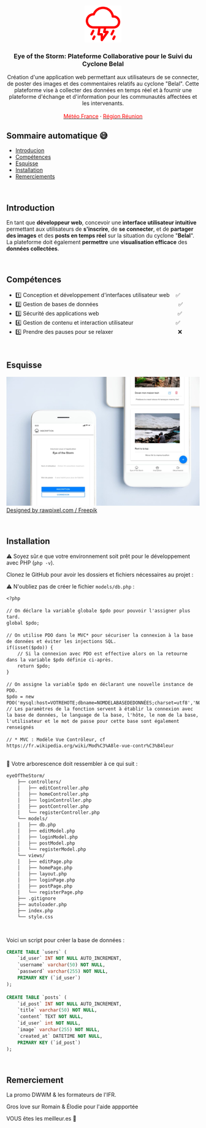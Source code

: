 <p align="center">
  <a href="https://github.com/jerem-point-re/eyeOfTheStormMVC/">
    <img src="logo.svg" alt="Logo" width=96 height=96>
  </a>

  <h3 align="center">
	  Eye of the Storm: Plateforme Collaborative pour le Suivi du Cyclone Belal
  </h3>

  <p align="center">
	  Création d'une application web permettant aux utilisateurs de se connecter, de poster des images et des commentaires relatifs au cyclone "Belal". Cette plateforme vise à collecter des données en temps réel et à fournir une plateforme d'échange et d'information pour les communautés affectées et les intervenants.
    <br><br>
    <a href="https://meteofrance.re/fr/cyclone"><font color="red">Météo France</font></a>
    ·
    <a href="https://regionreunion.com/"><font color="red">Région Réunion</font></a>
  </p>
</p>


## Sommaire automatique 😅

- [Introducion](#introduction)
- [Compétences](#compétences)
- [Esquisse](#esquisse)
- [Installation](#installation)
- [Remerciements](#remerciements)

<br>

## Introduction

En tant que **développeur web**, concevoir une **interface utilisateur intuitive** permettant aux utilisateurs de **s'inscrire**, de **se connecter**, et de **partager des images** et des **posts en temps réel** sur la situation du cyclone "**Belal**". La plateforme doit également **permettre** une **visualisation efficace** des **données collectées**.

<br>

## Compétences

- 1️⃣ Conception et développement d'interfaces utilisateur web &nbsp;&nbsp;&nbsp;✅
- 2️⃣ Gestion de bases de données &nbsp;&nbsp;&nbsp;&nbsp;&nbsp;&nbsp;&nbsp;&nbsp;&nbsp;&nbsp;&nbsp;&nbsp;&nbsp;&nbsp;&nbsp;&nbsp;&nbsp;&nbsp;&nbsp;&nbsp;&nbsp;&nbsp;&nbsp;&nbsp;&nbsp;&nbsp;&nbsp;&nbsp;&nbsp;&nbsp;&nbsp;&nbsp;&nbsp;&nbsp;&nbsp;&nbsp;&nbsp;&nbsp;&nbsp;&nbsp;&nbsp;&nbsp;&nbsp;&nbsp;&nbsp;&nbsp;&nbsp;&nbsp;&nbsp;&nbsp;&nbsp; ✅
- 3️⃣ Sécurité des applications web &nbsp;&nbsp;&nbsp;&nbsp;&nbsp;&nbsp;&nbsp;&nbsp;&nbsp;&nbsp;&nbsp;&nbsp;&nbsp;&nbsp;&nbsp;&nbsp;&nbsp;&nbsp;&nbsp;&nbsp;&nbsp;&nbsp;&nbsp;&nbsp;&nbsp;&nbsp;&nbsp;&nbsp;&nbsp;&nbsp;&nbsp;&nbsp;&nbsp;&nbsp;&nbsp;&nbsp;&nbsp;&nbsp;&nbsp;&nbsp;&nbsp;&nbsp;&nbsp;&nbsp;&nbsp;&nbsp;&nbsp;&nbsp;&nbsp;&nbsp;&nbsp;✅
- 4️⃣ Gestion de contenu et interaction utilisateur &nbsp;&nbsp;&nbsp;&nbsp;&nbsp;&nbsp;&nbsp;&nbsp;&nbsp;&nbsp;&nbsp;&nbsp;&nbsp;&nbsp;&nbsp;&nbsp;&nbsp;&nbsp;&nbsp;&nbsp;&nbsp;&nbsp;&nbsp;&nbsp;&nbsp;&nbsp;&nbsp;✅
- 5️⃣ Prendre des pauses pour se relaxer &nbsp;&nbsp;&nbsp;&nbsp;&nbsp;&nbsp;&nbsp;&nbsp;&nbsp;&nbsp;&nbsp;&nbsp;&nbsp;&nbsp;&nbsp;&nbsp;&nbsp;&nbsp;&nbsp;&nbsp;&nbsp;&nbsp;&nbsp;&nbsp;&nbsp;&nbsp;&nbsp;&nbsp;&nbsp;&nbsp;&nbsp;&nbsp;&nbsp;&nbsp;&nbsp;&nbsp;&nbsp;&nbsp;&nbsp;&nbsp;&nbsp;&nbsp;❌

<br>

## Esquisse

![MockUp](mockup.jpg)
<a href="http://www.freepik.com">Designed by rawpixel.com / Freepik</a>


<br>

## Installation

⚠️ Soyez sûr.e que votre environnement soit prêt pour le développement avec PHP (``php -v``).

<p>Clonez le GitHub pour avoir les dossiers et fichiers nécessaires au projet :</p>

⚠️ N'oubliez pas de créer le fichier ``models/db.php`` :

```text
<?php

// On déclare la variable globale $pdo pour pouvoir l'assigner plus tard.
global $pdo;

// On utilise PDO dans le MVC* pour sécuriser la connexion à la base de données et éviter les injections SQL.
if(isset($pdo)) {
    // Si la connexion avec PDO est effective alors on la retourne dans la variable $pdo définie ci-après.
    return $pdo;
}

// On assigne la variable $pdo en déclarant une nouvelle instance de PDO.
$pdo = new PDO('mysql:host=VOTREHOTE;dbname=NOMDELABASEDEDONNÉES;charset=utf8','NOMD'UTILISATEUR','MOTDEPASSE');
// Les paramètres de la fonction servent à établir la connexion avec la base de données, le language de la base, l'hôte, le nom de la base, l'utilisateur et le mot de passe pour cette base sont également renseignés

// * MVC : Modèle Vue Contrôleur, cf https://fr.wikipedia.org/wiki/Mod%C3%A8le-vue-contr%C3%B4leur
```

<br>
📓 Votre arborescence doit ressembler à ce qui suit :

```text
eyeOfTheStorm/
    ├── controllers/
    │   ├── editController.php
    │   ├── homeController.php
    │   ├── loginController.php
    │   ├── postController.php
    │   └── registerController.php
    └── models/
    │   ├── db.php
    │   ├── editModel.php
    │   ├── loginModel.php
    │   ├── postModel.php
    │   └── registerModel.php
    └── views/
    │   ├── editPage.php
    │   ├── homePage.php
    │   ├── layout.php
    │   ├── loginPage.php
    │   ├── postPage.php
    │   └── registerPage.php
    ├── .gitignore
    ├── autoloader.php
    ├── index.php
    └── style.css
```

<br>
<p>Voici un script pour créer la base de données :</p>

```sql
CREATE TABLE `users` (
	`id_user` INT NOT NULL AUTO_INCREMENT,
	`username` varchar(50) NOT NULL,
	`password` varchar(255) NOT NULL,
	PRIMARY KEY (`id_user`)
);

CREATE TABLE `posts` (
	`id_post` INT NOT NULL AUTO_INCREMENT,
	`title` varchar(50) NOT NULL,
	`content` TEXT NOT NULL,
	`id_user` int NOT NULL,
	`image` varchar(255) NOT NULL,
	`created_at` DATETIME NOT NULL,
	PRIMARY KEY (`id_post`)
);
```

<br>

## Remerciement

La promo DWWM & les formateurs de l'IFR.

Gros love sur Romain & Élodie pour l'aide appportée

VOUS êtes les meilleur.es :metal:

